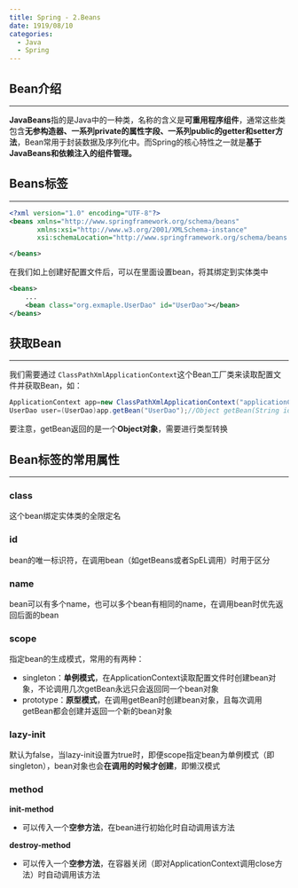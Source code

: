 ```yaml
---
title: Spring - 2.Beans
date: 1919/08/10
categories:
  - Java
  - Spring
---
```

## Bean介绍

---

**JavaBeans**指的是Java中的一种类，名称的含义是**可重用程序组件**，通常这些类包含**无参构造器、一系列private的属性字段、一系列public的getter和setter方法**，Bean常用于封装数据及序列化中。而Spring的核心特性之一就是**基于JavaBeans和依赖注入的组件管理。**

## Beans标签

---

```xml
<?xml version="1.0" encoding="UTF-8"?>
<beans xmlns="http://www.springframework.org/schema/beans"
       xmlns:xsi="http://www.w3.org/2001/XMLSchema-instance"
       xsi:schemaLocation="http://www.springframework.org/schema/beans http://www.springframework.org/schema/beans/spring-beans.xsd">

</beans>
```

在我们如上创建好配置文件后，可以在里面设置bean，将其绑定到实体类中

```xml
<beans>
	...
	<bean class="org.exmaple.UserDao" id="UserDao"></bean>
</beans>
```

## 获取Bean

---

我们需要通过 `ClassPathXmlApplicationContext`这个Bean工厂类来读取配置文件并获取Bean，如：

```java
ApplicationContext app=new ClassPathXmlApplicationContext("applicationContext.xml");
UserDao user=(UserDao)app.getBean("UserDao");//Object getBean(String id)
```

要注意，getBean返回的是一个**Object对象**，需要进行类型转换

## Bean标签的常用属性

---

### class

这个bean绑定实体类的全限定名

### id

bean的唯一标识符，在调用bean（如getBeans或者SpEL调用）时用于区分

### name

bean可以有多个name，也可以多个bean有相同的name，在调用bean时优先返回后面的bean

### scope

指定bean的生成模式，常用的有两种：

- singleton：**单例模式**，在ApplicationContext读取配置文件时创建bean对象，不论调用几次getBean永远只会返回同一个bean对象
- prototype：**原型模式**，在调用getBean时创建bean对象，且每次调用getBean都会创建并返回一个新的bean对象

### lazy-init

默认为false，当lazy-init设置为true时，即便scope指定bean为单例模式（即singleton），bean对象也会**在调用的时候才创建**，即懒汉模式

### method

**init-method**

- 可以传入一个**空参方法**，在bean进行初始化时自动调用该方法

**destroy-method**

- 可以传入一个**空参方法**，在容器关闭（即对ApplicationContext调用close方法）时自动调用该方法
